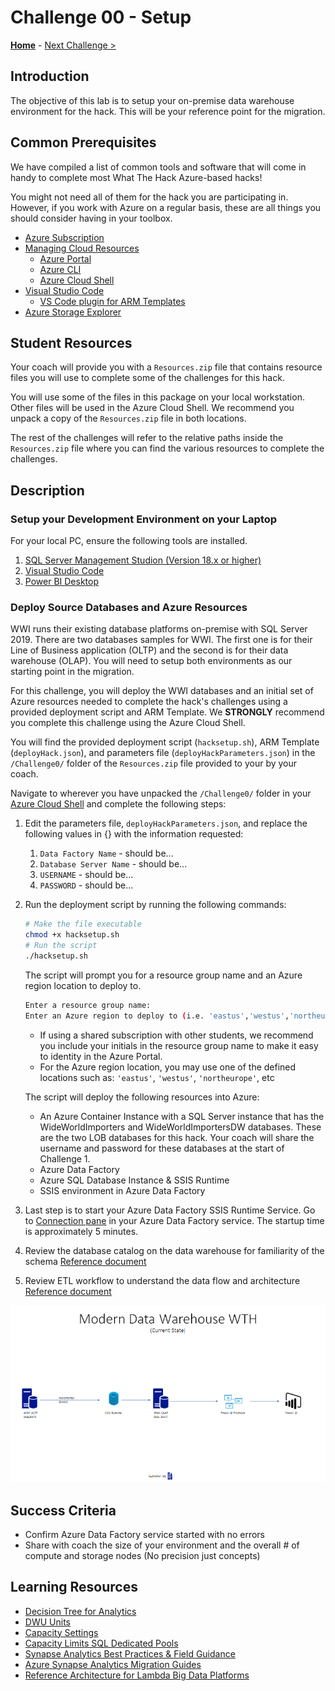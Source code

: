 # Challenge 00 - Setup

**[Home](../README.md)** - [Next Challenge >](./Challenge-01.md)

## Introduction

The objective of this lab is to setup your on-premise data warehouse environment for the hack.  This will be your reference point for the migration.

## Common Prerequisites

We have compiled a list of common tools and software that will come in handy to complete most What The Hack Azure-based hacks!

You might not need all of them for the hack you are participating in. However, if you work with Azure on a regular basis, these are all things you should consider having in your toolbox.

- [Azure Subscription](../../000-HowToHack/WTH-Common-Prerequisites.md#azure-subscription)
- [Managing Cloud Resources](../../000-HowToHack/WTH-Common-Prerequisites.md#managing-cloud-resources)
  - [Azure Portal](../../000-HowToHack/WTH-Common-Prerequisites.md#azure-portal)
  - [Azure CLI](../../000-HowToHack/WTH-Common-Prerequisites.md#azure-cli)
  - [Azure Cloud Shell](../../000-HowToHack/WTH-Common-Prerequisites.md#azure-cloud-shell)
- [Visual Studio Code](../../000-HowToHack/WTH-Common-Prerequisites.md#visual-studio-code)
  - [VS Code plugin for ARM Templates](../../000-HowToHack/WTH-Common-Prerequisites.md#visual-studio-code-plugins-for-arm-templates)
- [Azure Storage Explorer](../../000-HowToHack/WTH-Common-Prerequisites.md#azure-storage-explorer)

## Student Resources
Your coach will provide you with a `Resources.zip` file that contains resource files you will use to complete some of the challenges for this hack.

You will use some of the files in this package on your local workstation. Other files will be used in the Azure Cloud Shell. We recommend you unpack a copy of the `Resources.zip` file in both locations.

The rest of the challenges will refer to the relative paths inside the `Resources.zip` file where you can find the various resources to complete the challenges.

## Description

### Setup your Development Environment on your Laptop

For your local PC, ensure the following tools are installed.
1. [SQL Server Management Studion (Version 18.x or higher)](https://docs.microsoft.com/en-us/sql/ssms/download-sql-server-management-studio-ssms?view=sql-server-ver15)
2. [Visual Studio Code](https://code.visualstudio.com/Download) 
3. [Power BI Desktop](https://www.microsoft.com/en-us/download/details.aspx?id=58494)

### Deploy Source Databases and Azure Resources

WWI runs their existing database platforms on-premise with SQL Server 2019.  There are two databases samples for WWI.  The first one is for their Line of Business application (OLTP) and the second is for their data warehouse (OLAP).  You will need to setup both environments as our starting point in the migration.

For this challenge, you will deploy the WWI databases and an initial set of Azure resources needed to complete the hack's challenges using a provided deployment script and ARM Template.  We **STRONGLY** recommend you complete this challenge using the Azure Cloud Shell.

You will find the provided deployment script (`hacksetup.sh`), ARM Template (`deployHack.json`), and parameters file (`deployHackParameters.json`) in the `/Challenge0/` folder of the `Resources.zip` file provided to your by your coach.

Navigate to wherever you have unpacked the `/Challenge0/` folder in your [Azure Cloud Shell](https://shell.azure.com) and complete the following steps:

1. Edit the parameters file, `deployHackParameters.json`, and replace the following values in {} with the information requested:
    1. `Data Factory Name` - should be...
    1. `Database Server Name` - should be...
    1. `USERNAME` - should be...
    1. `PASSWORD` - should be...
1. Run the deployment script by running the following commands:
    ```bash
    # Make the file executable
    chmod +x hacksetup.sh
    # Run the script
    ./hacksetup.sh
    ```
    The script will prompt you for a resource group name and an Azure region location to deploy to.  
    ```bash
    Enter a resource group name:
    Enter an Azure region to deploy to (i.e. 'eastus','westus','northeurope'):
    ```
 
    - If using a shared subscription with other students, we recommend you include your initials in the resource group name to make it easy to identity in the Azure Portal.
    - For the Azure region location, you may use one of the defined locations such as: `'eastus'`, `'westus'`, `'northeurope'`, etc

    The script will deploy the following resources into Azure:
    - An Azure Container Instance with a SQL Server instance that has the WideWorldImporters and WideWorldImportersDW databases. These are the two LOB databases for this hack. Your coach will share the username and password for these databases at the start of Challenge 1.
    - Azure Data Factory
    - Azure SQL Database Instance & SSIS Runtime
    - SSIS environment in Azure Data Factory

1. Last step is to start your Azure Data Factory SSIS Runtime Service.  Go to [Connection pane](https://docs.microsoft.com/en-us/azure/data-factory/tutorial-deploy-ssis-packages-azure#connections-pane) in your Azure Data Factory service.  The startup time is approximately 5 minutes.

1. Review the database catalog on the data warehouse for familiarity of the schema [Reference document](https://docs.microsoft.com/en-us/sql/samples/wide-world-importers-dw-database-catalog?view=sql-server-ver15)

1. Review ETL workflow to understand the data flow and architecture [Reference document](https://docs.microsoft.com/en-us/sql/samples/wide-world-importers-perform-etl?view=sql-server-ver15)

![The Solution diagram is described in the text following this diagram.](../Coach/images/current.png)

## Success Criteria

- Confirm Azure Data Factory service started with no errors
- Share with coach the size of your environment and the overall # of compute and storage nodes (No precision just concepts)

## Learning Resources

- [Decision Tree for Analytics](../Coach/images/decisiontree.png)
- [DWU Units](https://docs.microsoft.com/en-us/azure/synapse-analytics/sql/resource-consumption-models)
- [Capacity Settings](https://docs.microsoft.com/en-us/azure/synapse-analytics/sql-data-warehouse/memory-concurrency-limits?context=%2Fazure%2Fsynapse-analytics%2Fcontext%2Fcontext#data-warehouse-capacity-settings)
- [Capacity Limits SQL Dedicated Pools](https://docs.microsoft.com/en-us/azure/synapse-analytics/sql-data-warehouse/sql-data-warehouse-service-capacity-limits?context=%2Fazure%2Fsynapse-analytics%2Fcontext%2Fcontext)
- [Synapse Analytics Best Practices & Field Guidance](https://github.com/microsoft/DataMigrationTeam/blob/master/Whitepapers/Azure%20Synapse%20DW%20%20Pool%20Best%20Practices%20%26%20Field%20Guidance.pdf)
- [Azure Synapse Analytics Migration Guides](https://docs.microsoft.com/en-us/azure/synapse-analytics/migration-guides/)
- [Reference Architecture for Lambda Big Data Platforms](https://github.com/microsoft/DataMigrationTeam/blob/master/Whitepapers/Reference%20Lambda%20Architecture%20for%20Big%20Data%20Platform%20in%20Azure.pdf)
